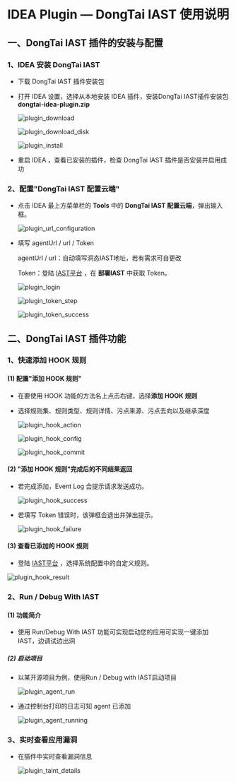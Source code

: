#  IDEA Plugin — DongTai IAST 使用说明

<h2 id="1">一、DongTai IAST 插件的安装与配置</h3>

###  1、IDEA 安装 DongTai IAST

- 下载 DongTai IAST 插件安装包
- 打开 IDEA 设置，选择从本地安装 IDEA 插件，安装DongTai IAST插件安装包**dongtai-idea-plugin.zip**
  
  ![plugin_download](../../doc/assets/features/plugin_download.png)

  ![plugin_download_disk](../../doc/assets/features/plugin_download_disk.png)
  
  ![plugin_install](../assets/features/plugin_installs.png)

- 重启 IDEA ，查看已安装的插件，检查 DongTai IAST 插件是否安装并启用成功

###  2、配置"DongTai IAST 配置云端"

- 点击 IDEA 最上方菜单栏的 **Tools** 中的 **DongTai IAST 配置云端**，弹出输入框。
  
  ![plugin_url_configuration](../assets/features/plugin_url_configs.png)

- 填写 agentUrl / url / Token
  
  agentUrl / url：自动填写洞态IAST地址，若有需求可自更改
  
  Token：登陆 [IAST平台](https://iast.huoxian.cn/login) ，在 **部署IAST** 中获取 Token。
  
  ![plugin_login](../../doc/assets/features/plugin_login.png)
  
  ![plugin_token_step](../../doc/assets/features/plugin_token_step.png)
  
  ![plugin_token_success](../../doc/assets/features/plugin_token_success.png)

<h2 id="2">二、DongTai IAST 插件功能</h3>

### 1、快速添加 HOOK 规则

####  (1) 配置"添加 HOOK 规则"

- 在要使用 HOOK 功能的方法名上点击右键，选择**添加 HOOK 规则**

- 选择规则集、规则类型、规则详情、污点来源、污点去向以及继承深度
    
    ![plugin_hook_action](../../doc/assets/features/plugin_hook_action.png)
    
    ![plugin_hook_config](../../doc/assets/features/plugin_hook_config.png)
    
    ![plugin_hook_commit](../../doc/assets/features/plugin_hook_commit.png)

####  (2) "添加 HOOK 规则"完成后的不同结果返回

- 若完成添加，Event Log 会提示请求发送成功。
  
  ![plugin_hook_success](../../doc/assets/features/plugin_hook_success.png)
  
- 若填写 Token 错误时，该弹框会退出并弹出提示。
  
  ![plugin_hook_failure](../../doc/assets/features/plugin_hook_failure.png)

####  (3) 查看已添加的 HOOK 规则
  
 - 登陆 [IAST平台](https://iast.huoxian.cn/login) ，选择系统配置中的自定义规则。 

  ![plugin_hook_result](../../doc/assets/features/plugin_hook_result.png)

[comment]: <> (<h4 id="2">二、一键配置本地agent</h3>)
### 2、Run / Debug With IAST

####  (1) 功能简介

- 使用 Run/Debug With IAST 功能可实现启动您的应用可实现一键添加 IAST，边调试边出洞

##### (2) 启动项目

- 以某开源项目为例，使用Run / Debug with IAST启动项目

  ![plugin_agent_run](../../doc/assets/features/plugin_run_debug_app.png)
  
- 通过控制台打印的日志可知 agent 已添加
  
  ![plugin_agent_running](../../doc/assets/features/plugin_agent_add.png)

### 3、实时查看应用漏洞

- 在插件中实时查看漏洞信息

  ![plugin_taint_details](../../doc/assets/features/plugin_taint_details.png)










  
